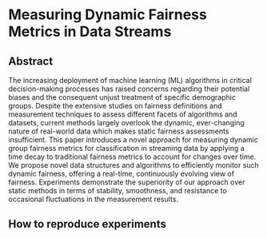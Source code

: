 # Measuring Dynamic Fairness Metrics in Data Streams

## Abstract
The increasing deployment of machine learning (ML) algorithms in critical decision-making processes has raised concerns regarding their potential biases and the consequent unjust treatment of specific demographic groups. Despite the extensive studies on fairness definitions and measurement techniques to assess different facets of algorithms and datasets, current methods largely overlook the dynamic, ever-changing nature of real-world data which makes static fairness assessments insufficient. This paper introduces a novel approach for measuring dynamic group fairness metrics for classification in streaming data by applying a time decay to traditional fairness metrics to account for changes over time. We propose novel data structures and algorithms to efficiently monitor such dynamic fairness, offering a real-time, continuously evolving view of fairness. Experiments demonstrate the superiority of our approach over static methods in terms of stability, smoothness, and resistance to occasional fluctuations in the measurement results.


## How to reproduce experiments




